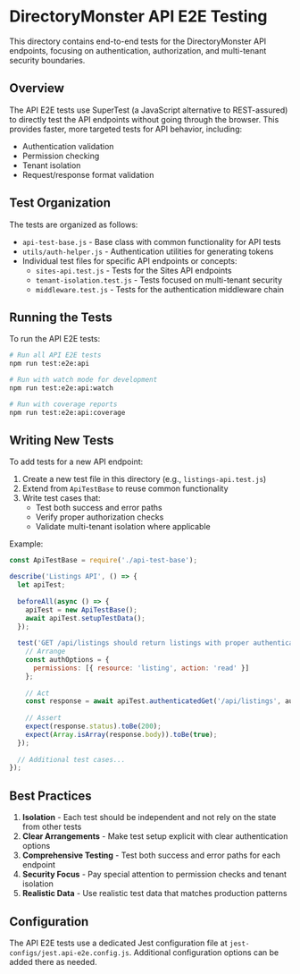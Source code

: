 # DirectoryMonster API E2E Testing

This directory contains end-to-end tests for the DirectoryMonster API endpoints, focusing on authentication, authorization, and multi-tenant security boundaries.

## Overview

The API E2E tests use SuperTest (a JavaScript alternative to REST-assured) to directly test the API endpoints without going through the browser. This provides faster, more targeted tests for API behavior, including:

- Authentication validation
- Permission checking
- Tenant isolation
- Request/response format validation

## Test Organization

The tests are organized as follows:

- `api-test-base.js` - Base class with common functionality for API tests
- `utils/auth-helper.js` - Authentication utilities for generating tokens
- Individual test files for specific API endpoints or concepts:
  - `sites-api.test.js` - Tests for the Sites API endpoints
  - `tenant-isolation.test.js` - Tests focused on multi-tenant security
  - `middleware.test.js` - Tests for the authentication middleware chain

## Running the Tests

To run the API E2E tests:

```bash
# Run all API E2E tests
npm run test:e2e:api

# Run with watch mode for development
npm run test:e2e:api:watch

# Run with coverage reports
npm run test:e2e:api:coverage
```

## Writing New Tests

To add tests for a new API endpoint:

1. Create a new test file in this directory (e.g., `listings-api.test.js`)
2. Extend from `ApiTestBase` to reuse common functionality
3. Write test cases that:
   - Test both success and error paths
   - Verify proper authorization checks
   - Validate multi-tenant isolation where applicable

Example:

```javascript
const ApiTestBase = require('./api-test-base');

describe('Listings API', () => {
  let apiTest;
  
  beforeAll(async () => {
    apiTest = new ApiTestBase();
    await apiTest.setupTestData();
  });
  
  test('GET /api/listings should return listings with proper authentication', async () => {
    // Arrange
    const authOptions = {
      permissions: [{ resource: 'listing', action: 'read' }]
    };
    
    // Act
    const response = await apiTest.authenticatedGet('/api/listings', authOptions);
    
    // Assert
    expect(response.status).toBe(200);
    expect(Array.isArray(response.body)).toBe(true);
  });
  
  // Additional test cases...
});
```

## Best Practices

1. **Isolation** - Each test should be independent and not rely on the state from other tests
2. **Clear Arrangements** - Make test setup explicit with clear authentication options
3. **Comprehensive Testing** - Test both success and error paths for each endpoint
4. **Security Focus** - Pay special attention to permission checks and tenant isolation
5. **Realistic Data** - Use realistic test data that matches production patterns

## Configuration

The API E2E tests use a dedicated Jest configuration file at `jest-configs/jest.api-e2e.config.js`. Additional configuration options can be added there as needed.

